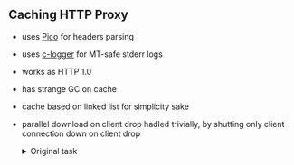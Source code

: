 ## Caching HTTP Proxy

* uses [Pico](https://github.com/h2o/picohttpparser) for headers parsing
* uses [c-logger](https://github.com/yksz/c-logger) for MT-safe stderr logs
* works as HTTP 1.0
* has strange GC on cache
* cache based on linked list for simplicity sake
* parallel download on client drop hadled trivially, by shutting only client connection down on client drop
    <details>
    <summary>Original task</summary>

    Прокси должен корректно обрабатывать сброс клиентских сессий. В том числе, в случае, когда две или более сессий работали с одной записью кэша, после сброса одной из них, остальные сессии должны корректно продолжить докачку страницы.

